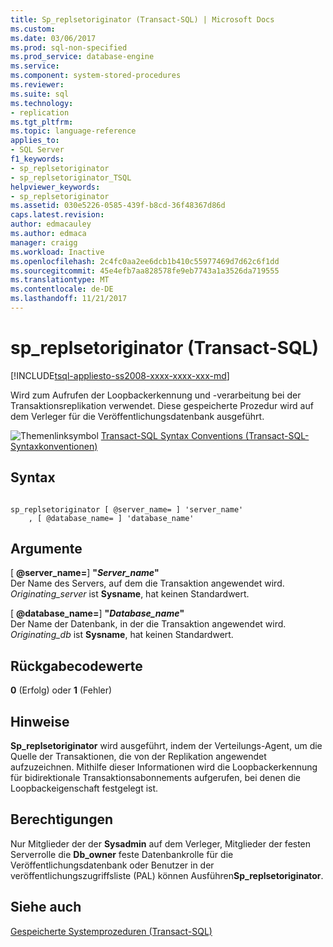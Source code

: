 ```yaml
---
title: Sp_replsetoriginator (Transact-SQL) | Microsoft Docs
ms.custom: 
ms.date: 03/06/2017
ms.prod: sql-non-specified
ms.prod_service: database-engine
ms.service: 
ms.component: system-stored-procedures
ms.reviewer: 
ms.suite: sql
ms.technology:
- replication
ms.tgt_pltfrm: 
ms.topic: language-reference
applies_to:
- SQL Server
f1_keywords:
- sp_replsetoriginator
- sp_replsetoriginator_TSQL
helpviewer_keywords:
- sp_replsetoriginator
ms.assetid: 030e5226-0585-439f-b8cd-36f48367d86d
caps.latest.revision: 
author: edmacauley
ms.author: edmaca
manager: craigg
ms.workload: Inactive
ms.openlocfilehash: 2c4fc0aa2ee6dcb1b410c55977469d7d62c6f1dd
ms.sourcegitcommit: 45e4efb7aa828578fe9eb7743a1a3526da719555
ms.translationtype: MT
ms.contentlocale: de-DE
ms.lasthandoff: 11/21/2017
---
```

# <a name="spreplsetoriginator-transact-sql"></a>sp_replsetoriginator (Transact-SQL)
[!INCLUDE[tsql-appliesto-ss2008-xxxx-xxxx-xxx-md](../../includes/tsql-appliesto-ss2008-xxxx-xxxx-xxx-md.md)]

  Wird zum Aufrufen der Loopbackerkennung und -verarbeitung bei der Transaktionsreplikation verwendet. Diese gespeicherte Prozedur wird auf dem Verleger für die Veröffentlichungsdatenbank ausgeführt.  
  
 ![Themenlinksymbol](../../database-engine/configure-windows/media/topic-link.gif "Topic link icon") [Transact-SQL Syntax Conventions (Transact-SQL-Syntaxkonventionen)](../../t-sql/language-elements/transact-sql-syntax-conventions-transact-sql.md)  
  
## <a name="syntax"></a>Syntax  
  
```  
  
sp_replsetoriginator [ @server_name= ] 'server_name'   
    , [ @database_name= ] 'database_name'  
```  
  
## <a name="arguments"></a>Argumente  
 [  **@server_name=**] **"***Server_name***"**  
 Der Name des Servers, auf dem die Transaktion angewendet wird. *Originating_server* ist **Sysname**, hat keinen Standardwert.  
  
 [  **@database_name=**] **"***Database_name***"**  
 Der Name der Datenbank, in der die Transaktion angewendet wird. *Originating_db* ist **Sysname**, hat keinen Standardwert.  
  
## <a name="return-code-values"></a>Rückgabecodewerte  
 **0** (Erfolg) oder **1** (Fehler)  
  
## <a name="remarks"></a>Hinweise  
 **Sp_replsetoriginator** wird ausgeführt, indem der Verteilungs-Agent, um die Quelle der Transaktionen, die von der Replikation angewendet aufzuzeichnen. Mithilfe dieser Informationen wird die Loopbackerkennung für bidirektionale Transaktionsabonnements aufgerufen, bei denen die Loopbackeigenschaft festgelegt ist.  
  
## <a name="permissions"></a>Berechtigungen  
 Nur Mitglieder der der **Sysadmin** auf dem Verleger, Mitglieder der festen Serverrolle die **Db_owner** feste Datenbankrolle für die Veröffentlichungsdatenbank oder Benutzer in der veröffentlichungszugriffsliste (PAL) können Ausführen**Sp_replsetoriginator**.  
  
## <a name="see-also"></a>Siehe auch  
 [Gespeicherte Systemprozeduren &#40;Transact-SQL&#41;](../../relational-databases/system-stored-procedures/system-stored-procedures-transact-sql.md)  
  
  
